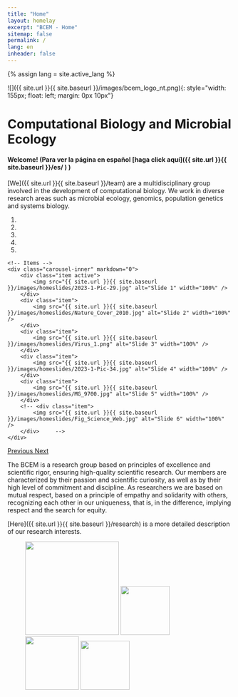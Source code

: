 ```yaml
---
title: "Home"
layout: homelay
excerpt: "BCEM - Home"
sitemap: false
permalink: /
lang: en
inheader: false
---
```

{% assign lang = site.active_lang %}
<div style="text-align: left; margin-bottom: 20px;">

![]({{ site.url }}{{ site.baseurl }}/images/bcem_logo_nt.png){: style="width: 155px; float: left; margin: 0px  10px"}
# Computational Biology and Microbial Ecology

</div>

#### Welcome! (Para ver la página en español [haga click aquí]({{ site.url }}{{ site.baseurl }}/es/ ) <span class="flag-icon flag-icon-esp"></span>)

[We]({{ site.url }}{{ site.baseurl }}/team) are a multidisciplinary group involved in the development of computational biology. We work in diverse research areas such as microbial ecology, genomics, population genetics and systems biology.


<div markdown="0" id="carousel" class="carousel slide" data-ride="carousel" data-interval="5000" data-pause="hover" >
    <!-- Menu -->
    <ol class="carousel-indicators">
        <li data-target="#carousel" data-slide-to="0" class="active"></li>
        <li data-target="#carousel" data-slide-to="1"></li>
        <li data-target="#carousel" data-slide-to="2"></li>
        <li data-target="#carousel" data-slide-to="3"></li>
        <li data-target="#carousel" data-slide-to="4"></li>
        <!-- <li data-target="#carousel" data-slide-to="5"></li> -->
    </ol>

    <!-- Items -->
    <div class="carousel-inner" markdown="0">
        <div class="item active">
            <img src="{{ site.url }}{{ site.baseurl }}/images/homeslides/2023-1-Pic-29.jpg" alt="Slide 1" width="100%" />
        </div>
        <div class="item">
            <img src="{{ site.url }}{{ site.baseurl }}/images/homeslides/Nature_Cover_2010.jpg" alt="Slide 2" width="100%" />
        </div>
        <div class="item">
            <img src="{{ site.url }}{{ site.baseurl }}/images/homeslides/Virus_1.png" alt="Slide 3" width="100%" />
        </div>
        <div class="item">
            <img src="{{ site.url }}{{ site.baseurl }}/images/homeslides/2023-1-Pic-34.jpg" alt="Slide 4" width="100%" />
        </div>
        <div class="item">
            <img src="{{ site.url }}{{ site.baseurl }}/images/homeslides/MG_9700.jpg" alt="Slide 5" width="100%" />
        </div>
        <!-- <div class="item">
            <img src="{{ site.url }}{{ site.baseurl }}/images/homeslides/Fig_Science_Web.jpg" alt="Slide 6" width="100%" />
        </div>     -->
    </div>
  <a class="left carousel-control" href="#carousel" role="button" data-slide="prev">
    <span class="glyphicon glyphicon-chevron-left" aria-hidden="true"></span>
    <span class="sr-only">Previous</span>
  </a>
  <a class="right carousel-control" href="#carousel" role="button" data-slide="next">
    <span class="glyphicon glyphicon-chevron-right" aria-hidden="true"></span>
    <span class="sr-only">Next</span>
  </a>
</div>


The BCEM is a research group based on principles of excellence and scientific rigor, ensuring high-quality scientific research. Our members are characterized by their passion and scientific curiosity, as well as by their high level of commitment and discipline. As researchers we are based on mutual respect, based on a principle of empathy and solidarity with others, recognizing each other in our uniqueness, that is, in the difference, implying respect and the search for equity. <br> 

[Here]({{ site.url }}{{ site.baseurl }}/research) is a more detailed description of our research interests.


<figure class="fourth">
  <img src="{{ site.url }}{{ site.baseurl }}/images/logopic/Logo_Leiden.jpg" style="width: 210px">
  <img src="{{ site.url }}{{ site.baseurl }}/images/logopic/Logo_Nanofront.jpg" style="width: 110px">
  <img src="{{ site.url }}{{ site.baseurl }}/images/logopic/Logo_NWO.jpg" style="width: 120px">
  <img src="{{ site.url }}{{ site.baseurl }}/images/logopic/Logo_ERC.jpg" style="width: 110px">
</figure>

<!-- Funding:<br />
      - StG and CoG from the <a href="https://erc.europa.eu">ERC</a><br />
		  - <a href="http://www.nwo.nl/en/research-and-results/programmes/Talent+Scheme">Vidi </a> and <a href='https://www.fom.nl/en/news/press-releases/2016/11/18/28634/'>Projectruimte</a> grants from <a href="http://www.nwo.nl">NWO</a> <br />
		  - <a href="https://www.universiteitleiden.nl/en/research/research-projects/science/frontiers-of-nanoscience-nanofront">Frontier of Nanosciences</a>, a gravity program from <a href="http://www.nwo.nl">NWO</a> -->